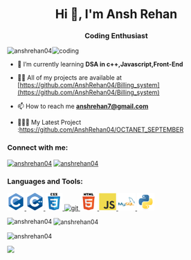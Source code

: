 <h1 align="center">Hi 👋, I'm Ansh Rehan</h1>
<h3 align="center">Coding Enthusiast</h3>
<img align="right" alt="coding" width="400" src="https://camo.githubusercontent.com/cae12fddd9d6982901d82580bdf321d81fb299141098ca1c2d4891870827bf17/68747470733a2f2f6d69726f2e6d656469756d2e636f6d2f6d61782f313336302f302a37513379765349765f7430696f4a2d5a2e676966">

<p align="left"> <img src="https://komarev.com/ghpvc/?username=anshrehan04&label=Profile%20views&color=0e75b6&style=flat" alt="anshrehan04" /> </p>

- 🌱 I’m currently learning **DSA in c++,Javascript,Front-End**

- 👨‍💻 All of my projects are available at [https://github.com/AnshRehan04/Billing_system](https://github.com/AnshRehan04/Billing_system)

- 📫 How to reach me **anshrehan7@gmail.com**

- 👩🏻‍💻 My Latest Project :https://github.com/AnshRehan04/OCTANET_SEPTEMBER

<h3 align="left">Connect with me:</h3>
<p align="left">
<a href="https://linkedin.com/in/anshrehan04" target="blank"><img align="center" src="https://raw.githubusercontent.com/rahuldkjain/github-profile-readme-generator/master/src/images/icons/Social/linked-in-alt.svg" alt="anshrehan04" height="30" width="40" /></a>
  <a href="https://leetcode.com/anshrehan7/" target="blank"><img align="center" src="https://encrypted-tbn0.gstatic.com/images?q=tbn:ANd9GcTBJUCodpVrl9ifdt_0JIKF8FWV2XfWTZqA9_c5Ql8&s" alt="anshrehan04" height="30" width="40" /></a>
</p>


<h3 align="left">Languages and Tools:</h3>
<p align="left"> <a href="https://www.cprogramming.com/" target="_blank" rel="noreferrer"> <img src="https://raw.githubusercontent.com/devicons/devicon/master/icons/c/c-original.svg" alt="c" width="40" height="40"/> </a> <a href="https://www.w3schools.com/cpp/" target="_blank" rel="noreferrer"> <img src="https://raw.githubusercontent.com/devicons/devicon/master/icons/cplusplus/cplusplus-original.svg" alt="cplusplus" width="40" height="40"/> </a> <a href="https://www.w3schools.com/css/" target="_blank" rel="noreferrer"> <img src="https://raw.githubusercontent.com/devicons/devicon/master/icons/css3/css3-original-wordmark.svg" alt="css3" width="40" height="40"/> </a> <a href="https://git-scm.com/" target="_blank" rel="noreferrer"> <img src="https://www.vectorlogo.zone/logos/git-scm/git-scm-icon.svg" alt="git" width="40" height="40"/> </a> <a href="https://www.w3.org/html/" target="_blank" rel="noreferrer"> <img src="https://raw.githubusercontent.com/devicons/devicon/master/icons/html5/html5-original-wordmark.svg" alt="html5" width="40" height="40"/> </a> <a href="https://developer.mozilla.org/en-US/docs/Web/JavaScript" target="_blank" rel="noreferrer"> <img src="https://raw.githubusercontent.com/devicons/devicon/master/icons/javascript/javascript-original.svg" alt="javascript" width="40" height="40"/> </a> <a href="https://www.mysql.com/" target="_blank" rel="noreferrer"> <img src="https://raw.githubusercontent.com/devicons/devicon/master/icons/mysql/mysql-original-wordmark.svg" alt="mysql" width="40" height="40"/> </a> <a href="https://www.python.org" target="_blank" rel="noreferrer"> <img src="https://raw.githubusercontent.com/devicons/devicon/master/icons/python/python-original.svg" alt="python" width="40" height="40"/> </a> </p>

<p><img align="left" src="https://github-readme-stats.vercel.app/api/top-langs?username=anshrehan04&show_icons=true&locale=en&layout=compact" alt="anshrehan04" /></p>

<p>&nbsp;<img align="center" src="https://github-readme-stats.vercel.app/api?username=anshrehan04&show_icons=true&locale=en" alt="anshrehan04" /></p>

<p><img align="center" src="https://github-readme-streak-stats.herokuapp.com/?user=anshrehan04&" alt="anshrehan04" /></p>

<img src="(https://holopin.me/anshrehan04)](https://holopin.io/@anshrehan04)">


